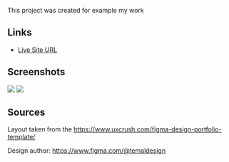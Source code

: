 This project was created for example my work

## Links

- [Live Site URL](https://eugiss.github.io/Template-portfolio-photographers/)


## Screenshots

![](https://mini.s-shot.ru/1920x2400/JPEG/1920/Z100/?https%3A%2F%2Fevgiss.github.io%2FTemplate-portfolio-photographers%2F)
![](https://mini.s-shot.ru/320x1200/JPEG/320/Z100/?https%3A%2F%2Fevgiss.github.io%2FTemplate-portfolio-photographers%2F)


## Sources
Layout taken from the https://www.uxcrush.com/figma-design-portfolio-template/

Design author: https://www.figma.com/@temaldesign

